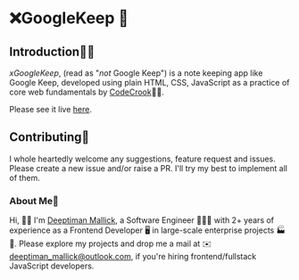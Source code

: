 # ❌GoogleKeep 🔖

## Introduction🙋‍♂️
*xGoogleKeep*, (read as "_not_ Google Keep") is a note keeping app like Google Keep, developed using plain HTML, CSS, JavaScript as a practice of core web fundamentals by [CodeCrook](https://codecrook.dev)👨‍💻.

Please see it live [here](https://codecrook.dev).

## Contributing🤝
I whole heartedly welcome any suggestions, feature request and issues. Please create a new issue and/or raise a PR. I'll try my best to implement all of them.


### About Me🤴
Hi, 🙋‍♂️
I'm [Deeptiman Mallick](https://www.linkedin.com/in/codecrook/), a Software Engineer 🧑🏻‍💻 with 2+ years of experience as a Frontend Developer 🖥 in large-scale enterprise projects 🏭🚀. 
Please explore my projects and drop me a mail at ✉️ [deeptiman_mallick@outlook.com](mailto:deeptiman_mallick@outlook.com), if you're hiring frontend/fullstack JavaScript developers.



